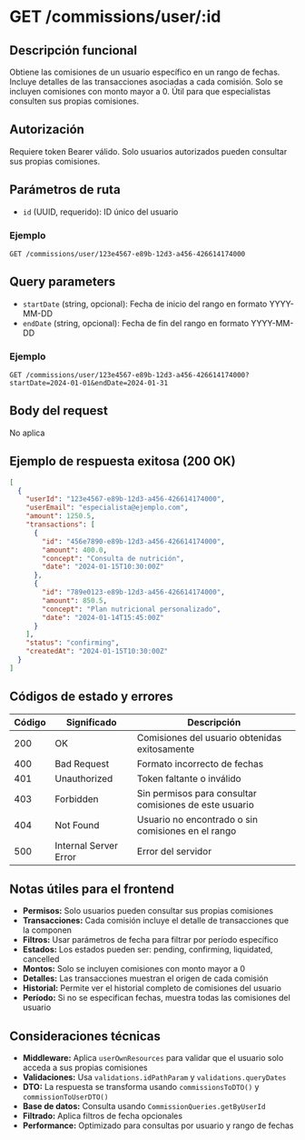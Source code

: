 # GET /commissions/user/:id

## Descripción funcional

Obtiene las comisiones de un usuario específico en un rango de fechas. Incluye detalles de las transacciones asociadas a cada comisión. Solo se incluyen comisiones con monto mayor a 0. Útil para que especialistas consulten sus propias comisiones.

## Autorización

Requiere token Bearer válido. Solo usuarios autorizados pueden consultar sus propias comisiones.

## Parámetros de ruta

- `id` (UUID, requerido): ID único del usuario

### Ejemplo

```
GET /commissions/user/123e4567-e89b-12d3-a456-426614174000
```

## Query parameters

- `startDate` (string, opcional): Fecha de inicio del rango en formato YYYY-MM-DD
- `endDate` (string, opcional): Fecha de fin del rango en formato YYYY-MM-DD

### Ejemplo

```
GET /commissions/user/123e4567-e89b-12d3-a456-426614174000?startDate=2024-01-01&endDate=2024-01-31
```

## Body del request

No aplica

## Ejemplo de respuesta exitosa (200 OK)

```json
[
  {
    "userId": "123e4567-e89b-12d3-a456-426614174000",
    "userEmail": "especialista@ejemplo.com",
    "amount": 1250.5,
    "transactions": [
      {
        "id": "456e7890-e89b-12d3-a456-426614174000",
        "amount": 400.0,
        "concept": "Consulta de nutrición",
        "date": "2024-01-15T10:30:00Z"
      },
      {
        "id": "789e0123-e89b-12d3-a456-426614174000",
        "amount": 850.5,
        "concept": "Plan nutricional personalizado",
        "date": "2024-01-14T15:45:00Z"
      }
    ],
    "status": "confirming",
    "createdAt": "2024-01-15T10:30:00Z"
  }
]
```

## Códigos de estado y errores

| Código | Significado           | Descripción                                            |
| ------ | --------------------- | ------------------------------------------------------ |
| 200    | OK                    | Comisiones del usuario obtenidas exitosamente          |
| 400    | Bad Request           | Formato incorrecto de fechas                           |
| 401    | Unauthorized          | Token faltante o inválido                              |
| 403    | Forbidden             | Sin permisos para consultar comisiones de este usuario |
| 404    | Not Found             | Usuario no encontrado o sin comisiones en el rango     |
| 500    | Internal Server Error | Error del servidor                                     |

## Notas útiles para el frontend

- **Permisos:** Solo usuarios pueden consultar sus propias comisiones
- **Transacciones:** Cada comisión incluye el detalle de transacciones que la componen
- **Filtros:** Usar parámetros de fecha para filtrar por período específico
- **Estados:** Los estados pueden ser: pending, confirming, liquidated, cancelled
- **Montos:** Solo se incluyen comisiones con monto mayor a 0
- **Detalles:** Las transacciones muestran el origen de cada comisión
- **Historial:** Permite ver el historial completo de comisiones del usuario
- **Período:** Si no se especifican fechas, muestra todas las comisiones del usuario

## Consideraciones técnicas

- **Middleware:** Aplica `userOwnResources` para validar que el usuario solo acceda a sus propias comisiones
- **Validaciones:** Usa `validations.idPathParam` y `validations.queryDates`
- **DTO:** La respuesta se transforma usando `commissionsToDTO()` y `commissionToUserDTO()`
- **Base de datos:** Consulta usando `CommissionQueries.getByUserId`
- **Filtrado:** Aplica filtros de fecha opcionales
- **Performance:** Optimizado para consultas por usuario y rango de fechas
